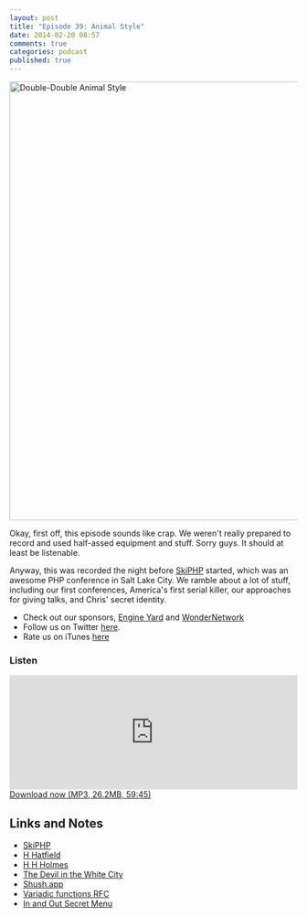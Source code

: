 ```yaml
---
layout: post
title: "Episode 39: Animal Style"
date: 2014-02-20 08:57
comments: true
categories: podcast
published: true
---
```


<a href="http://www.flickr.com/photos/spine/709889508/" title="Double-Double Animal Style by rick, on Flickr"><img src="https://s1.yimg.com/si/1156/709889508_2e9eec2c4b_b.jpg" width="1024" height="768" alt="Double-Double Animal Style"></a>

Okay, first off, this episode sounds like crap. We weren't really prepared to record and used half-assed equipment and stuff. Sorry guys. It should at least be listenable.

Anyway, this was recorded the night before [SkiPHP](https://www.skiphp.com) started, which was an awesome PHP conference in Salt Lake City. We ramble about a lot of stuff, including our first conferences, America's first serial killer, our approaches for giving talks, and Chris' secret identity.

* Check out our sponsors, [Engine Yard](http://www.engineyard.com/) and [WonderNetwork](https://wondernetwork.com/)
* Follow us on Twitter [here](https://twitter.com/dev_hell).
* Rate us on iTunes [here](http://itunes.apple.com/us/podcast/dev-hell/id489840699)

### Listen

<iframe frameborder='0' height='200px' scrolling='no' seamless src='https://embed.simplecast.com/35299?color=f5f5f5' width='100%'></iframe>
<a href="http://audio.simplecast.com/35299.mp3" rel="enclosure">Download now (MP3, 26.2MB, 59:45)</a>

## Links and Notes


* [SkiPHP](https://www.skiphp.com)
* [H Hatfield](https://plus.google.com/103799263279735425701/posts)
* [H H Holmes](https://en.wikipedia.org/wiki/H._H._Holmes)
* [The Devil in the White City](http://www.amazon.com/gp/product/0375725601/ref=as_li_ss_tl?ie=UTF8&camp=1789&creative=390957&creativeASIN=0375725601&linkCode=as2&tag=funkatroncom-20)
* [Shush.app](http://mizage.com/shush/)
* [Variadic functions RFC](https://wiki.php.net/rfc/variadics)
* [In and Out Secret Menu](http://badmouth.net/in-n-outs-secret-menu/)
